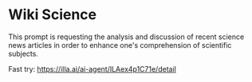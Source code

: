 # Wiki Science
This prompt is requesting the analysis and discussion of recent science news articles in order to enhance one's comprehension of scientific subjects.

Fast try: https://illa.ai/ai-agent/ILAex4p1C71e/detail
